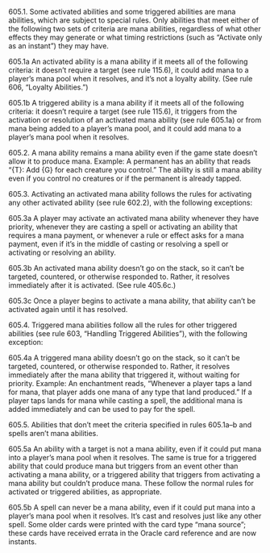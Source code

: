605.1. Some activated abilities and some triggered abilities are mana abilities, which are subject to special rules. Only abilities that meet either of the following two sets of criteria are mana abilities, regardless of what other effects they may generate or what timing restrictions (such as “Activate only as an instant”) they may have.

605.1a An activated ability is a mana ability if it meets all of the following criteria: it doesn’t require a target (see rule 115.6), it could add mana to a player’s mana pool when it resolves, and it’s not a loyalty ability. (See rule 606, “Loyalty Abilities.”)

605.1b A triggered ability is a mana ability if it meets all of the following criteria: it doesn’t require a target (see rule 115.6), it triggers from the activation or resolution of an activated mana ability (see rule 605.1a) or from mana being added to a player’s mana pool, and it could add mana to a player’s mana pool when it resolves.

605.2. A mana ability remains a mana ability even if the game state doesn’t allow it to produce mana.
Example: A permanent has an ability that reads “{T}: Add {G} for each creature you control.” The ability is still a mana ability even if you control no creatures or if the permanent is already tapped.

605.3. Activating an activated mana ability follows the rules for activating any other activated ability (see rule 602.2), with the following exceptions:

605.3a A player may activate an activated mana ability whenever they have priority, whenever they are casting a spell or activating an ability that requires a mana payment, or whenever a rule or effect asks for a mana payment, even if it’s in the middle of casting or resolving a spell or activating or resolving an ability.

605.3b An activated mana ability doesn’t go on the stack, so it can’t be targeted, countered, or otherwise responded to. Rather, it resolves immediately after it is activated. (See rule 405.6c.)

605.3c Once a player begins to activate a mana ability, that ability can’t be activated again until it has resolved.

605.4. Triggered mana abilities follow all the rules for other triggered abilities (see rule 603, “Handling Triggered Abilities”), with the following exception:

605.4a A triggered mana ability doesn’t go on the stack, so it can’t be targeted, countered, or otherwise responded to. Rather, it resolves immediately after the mana ability that triggered it, without waiting for priority.
Example: An enchantment reads, “Whenever a player taps a land for mana, that player adds one mana of any type that land produced.” If a player taps lands for mana while casting a spell, the additional mana is added immediately and can be used to pay for the spell.

605.5. Abilities that don’t meet the criteria specified in rules 605.1a–b and spells aren’t mana abilities.

605.5a An ability with a target is not a mana ability, even if it could put mana into a player’s mana pool when it resolves. The same is true for a triggered ability that could produce mana but triggers from an event other than activating a mana ability, or a triggered ability that triggers from activating a mana ability but couldn’t produce mana. These follow the normal rules for activated or triggered abilities, as appropriate.

605.5b A spell can never be a mana ability, even if it could put mana into a player’s mana pool when it resolves. It’s cast and resolves just like any other spell. Some older cards were printed with the card type “mana source”; these cards have received errata in the Oracle card reference and are now instants.